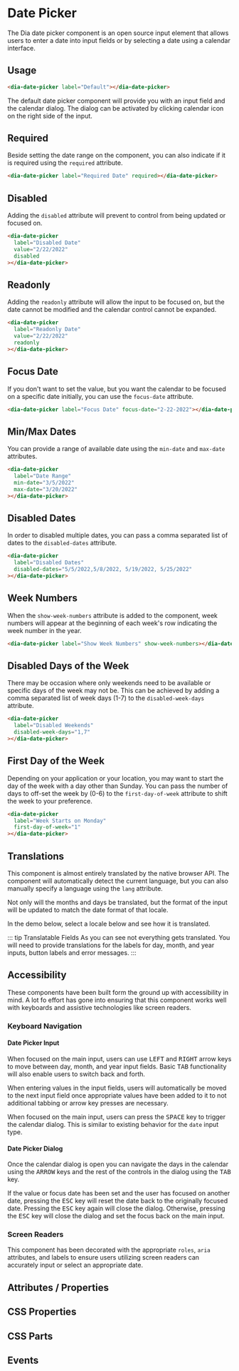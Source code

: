 # Date Picker

The Dia date picker component is an open source input element that allows users to enter a date into input fields or by selecting a date using a calendar interface.

## Usage

<dia-date-picker class="demo" label="Default"></dia-date-picker>

```html
<dia-date-picker label="Default"></dia-date-picker>
```

The default date picker component will provide you with an input field and the calendar dialog. The dialog can be activated by clicking calendar icon on the right side of the input.

## Required

Beside setting the date range on the component, you can also indicate if it is required using the <code>required</code> attribute.

<dia-date-picker label="Required Date" required></dia-date-picker>

```html
<dia-date-picker label="Required Date" required></dia-date-picker>
```

## Disabled

Adding the `disabled` attribute will prevent to control from being updated or focused on.

<dia-date-picker label="Disabled Date" value="2/22/2022" disabled></dia-date-picker>

```html
<dia-date-picker
  label="Disabled Date"
  value="2/22/2022"
  disabled
></dia-date-picker>
```

## Readonly

Adding the `readonly` attribute will allow the input to be focused on, but the date cannot be modified and the calendar control cannot be expanded.

<dia-date-picker label="Readonly Date" value="2/22/2022" readonly></dia-date-picker>

```html
<dia-date-picker
  label="Readonly Date"
  value="2/22/2022"
  readonly
></dia-date-picker>
```

## Focus Date

If you don't want to set the value, but you want the calendar to be focused on a specific date initially, you can use the `focus-date` attribute.

<dia-date-picker label="Focus Date" focus-date="2-22-2022"></dia-date-picker>

```html
<dia-date-picker label="Focus Date" focus-date="2-22-2022"></dia-date-picker>
```

## Min/Max Dates

You can provide a range of available date using the `min-date` and `max-date` attributes.

<dia-date-picker label="Date Range" min-date="3/5/2022" max-date="3/20/2022"></dia-date-picker>

```html
<dia-date-picker
  label="Date Range"
  min-date="3/5/2022"
  max-date="3/20/2022"
></dia-date-picker>
```

## Disabled Dates

In order to disabled multiple dates, you can pass a comma separated list of dates to the `disabled-dates` attribute.

<dia-date-picker label="Disabled Dates" disabled-dates="5/5/2022,5/8/2022, 5/19/2022, 5/25/2022"></dia-date-picker>

```html
<dia-date-picker
  label="Disabled Dates"
  disabled-dates="5/5/2022,5/8/2022, 5/19/2022, 5/25/2022"
></dia-date-picker>
```

## Week Numbers

When the `show-week-numbers` attribute is added to the component, week numbers will appear at the beginning of each week's row indicating the week number in the year.

<dia-date-picker label="Show Week Numbers" show-week-numbers></dia-date-picker>

```html
<dia-date-picker label="Show Week Numbers" show-week-numbers></dia-date-picker>
```

## Disabled Days of the Week

There may be occasion where only weekends need to be available or specific days of the week may not be. This can be achieved by adding a comma separated list of week days (1-7) to the `disabled-week-days` attribute.

<dia-date-picker label="Disabled Weekends" disabled-week-days="1,7"></dia-date-picker>

```html
<dia-date-picker
  label="Disabled Weekends"
  disabled-week-days="1,7"
></dia-date-picker>
```

## First Day of the Week

Depending on your application or your location, you may want to start the day of the week with a day other than Sunday. You can pass the number of days to off-set the week by (0-6) to the `first-day-of-week` attribute to shift the week to your preference.

<dia-date-picker label="Week Starts on Monday" first-day-of-week="1"></dia-date-picker>

```html
<dia-date-picker
  label="Week Starts on Monday"
  first-day-of-week="1"
></dia-date-picker>
```

## Translations

This component is almost entirely translated by the native browser API. The component will automatically detect the current language, but you can also manually specify a language using the `lang` attribute.

Not only will the months and days be translated, but the format of the input will be updated to match the date format of that locale.

In the demo below, select a locale below and see how it is translated.

<lang-switcher />

::: tip Translatable Fields
As you can see not everything gets translated. You will need to provide translations for the labels for day, month, and year inputs, button labels and error messages.
:::

## Accessibility

These components have been built form the ground up with accessibility in mind. A lot fo effort has gone into ensuring that this component works well with keyboards and assistive technologies like screen readers.

### Keyboard Navigation

#### Date Picker Input

When focused on the main input, users can use <kbd>LEFT</kbd> and <kbd>RIGHT</kbd> arrow keys to move between day, month, and year input fields. Basic <kbd>TAB</kbd> functionality will also enable users to switch back and forth.

When entering values in the input fields, users will automatically be moved to the next input field once appropriate values have been added to it to not additional tabbing or arrow key presses are necessary.

When focused on the main input, users can press the <kbd>SPACE</kbd> key to trigger the calendar dialog. This is similar to existing behavior for the `date` input type.

#### Date Picker Dialog

Once the calendar dialog is open you can navigate the days in the calendar using the <kbd>ARROW</kbd> keys and the rest of the controls in the dialog using the <kbd>TAB</kbd> key.

If the value or focus date has been set and the user has focused on another date, pressing the <kbd>ESC</kbd> key will reset the date back to the originally focused date. Pressing the <kbd>ESC</kbd> key again will close the dialog. Otherwise, pressing the <kbd>ESC</kbd> key will close the dialog and set the focus back on the main input.

### Screen Readers

This component has been decorated with the appropriate `roles`, `aria` attributes, and labels to ensure users utilizing screen readers can accurately input or select an appropriate date.

## Attributes / Properties

<attribute-docs tag="dia-date-picker" />

## CSS Properties

<css-prop-docs tag="dia-date-picker" />

## CSS Parts

<css-parts-docs tag="dia-date-picker" />

## Events

<events-docs tag="dia-date-picker" />
